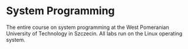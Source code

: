 # System Programming
The entire course on system programming at the West Pomeranian University of Technology in Szczecin.
All labs run on the Linux operating system.
